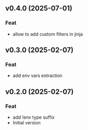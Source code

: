## v0.4.0 (2025-07-01)

### Feat

- allow to add custom filters in jinja

## v0.3.0 (2025-02-07)

### Feat

- add env vars extraction

## v0.2.0 (2025-02-07)

### Feat

- add !env type suffix
- Initial version
